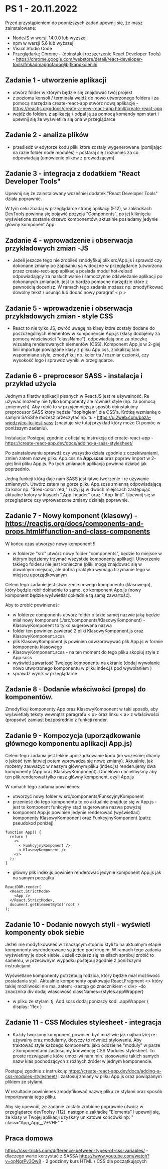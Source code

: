 # PS 1 - 20.11.2022

Przed przystąpieniem do popniższych zadań upewnij się, że masz zainstalowane:
- NodeJS w wersji 14.0.0 lub wyższej
- npm w wersji 5.6 lub wyższej
- Visual Studio Code
- Przeglądarkę Chrome - (doinstaluj rozszerzenie React Developer Tools) - https://chrome.google.com/webstore/detail/react-developer-tools/fmkadmapgofadopljbjfkapdkoienihi

## Zadanie 1 - utworzenie aplikacji

- utwórz folder w którym będzie się znajdować twój projekt
- z poziomu konsoli / terminala wejdź do nowo utworzonego folderu i za pomocą narzędzia create-react-app stwórz nową aplikację - https://reactjs.org/docs/create-a-new-react-app.html#create-react-app
- wejdź do folderu z aplikacją / odpal ją za pomocą komendy npm start i upewnij się że wyświetliła się ona w przeglądarce

## Zadanie 2 - analiza plików

- prześledź w edytorze kodu pliki które zostały wygenerowane (pomijając na razie folder node modules) - postaraj się zrozumieć za co odpowiadają (omówienie plików z prowadzącym)


## Zadanie 3 - integracja z dodatkiem "React Developer Tools"

Upewnij się że zainstalowany wcześniej dodatek "React Developer Tools" działa poprawnie.

W tym celu zbadaj w przeglądarce stronę aplikacji (F12), w zakładkach DevTools powinna się pojawić pozycja "Components", po jej kliknięciu wyświetlone zostanie drzewo komponentów, aktualnie posiadamy jedynie główny komponent App.

## Zadanie 4 - wprowadzenie i obserwacja przykładowych zmian -JS

- Jeżeli jeszcze tego nie zrobiłeś zmodyfikuj plik src/App.js i sprawdź czy dokonane zmiany po zapisaniu są widoczne w przeglądarce (utworzona przez create-rect-app aplikacja posiada moduł hot-reload odpowiadający za nasłuchiwanie i samoczynne odświeżanie aplikacji po dokonanych zmianach, jest to bardzo pomocne narzędzie które z pewnością docenisz. W ramach tego zadania możesz np. zmodyfikować dowolny tekst / usunąć lub dodać nowy paragraf < p >

## Zadanie 5 - wprowadzenie i obserwacja przykładowych zmian - style CSS

- React to nie tylko JS, zwróć uwagę na klasy które zostały dodane do poszczególnych elementów w komponencie App.js (klasy dodajemy za pomocą właściwości "className"), odpowiadają one za otoczkę wizualną renderowanych elementów (CSS). Komponent App.js w 2-giej linii importuje powiązane klasy z pliku App.css, zlokalizuj tam wspomniane style, zmodyfikuj np. kolor tła / rozmiar czcionki, czy wysokość logo i sprawdź wyniki w przeglądarce.

## Zadanie 6 - preprocesor SASS - instalacja i przykład użycia

Jednym z filarów aplikacji pisanych w ReactJS jest re używalność. Re używać możemy nie tylko komponenty ale również style (np. za pomocą zmiennych). Aby robić to w przyjemniejszy sposób doinstalujmy preprocesor SASS który będzie "dopingiem" dla CSS'a. Krótką wzmiankę o samym SASSI'e możesz przeczytać np. tu - https://ui2web.com/baza-wiedzy/co-to-jest-sass (znajduje się tutaj przykład który może Ci pomóc w poniższym zadaniu).

Instalacja: Postępuj zgodnie z oficjalną instrukcją od create-react-app - https://create-react-app.dev/docs/adding-a-sass-stylesheet/

Po zainstalowaniu sprawdź czy wszystko działa zgodnie z oczekiwaniami, zmień zatem nazwę pliku App.css na **App.scss** oraz popraw import w 2-giej linii pliku App.js. Po tych zmianach aplikacja powinna działać jak poprzednio.

Jedną funkcji którą daje nam SASS jest łatwe tworzenie i re używanie zmiennych. Utwórz zatem na górze pliku App.scss zmienną odpowiadającą za kolor np. "$red-color: red;" i użyj ją w dwóch miejscach zastępując aktualne kolory w klasach ".App-header" oraz ".App-link". Upewnij się w przeglądarce czy wprowadzone zmiany działają poprawnie.

## Zadanie 7 - Nowy komponent (klasowy) - https://reactjs.org/docs/components-and-props.html#function-and-class-components

W końcu czas utworzyć nowy komponent !!

- w folderze "src" utwórz nowy folder "components", będzie to miejsce w którym będziemy trzymać wszystkie komponenty aplikacji. Utworzenie takiego folderu nie jest konieczne (pliki mogą znajdować się w dowolnym miejscu), ale dobra praktyka wymaga trzymanie tego w miejscu uporządkowanym

Celem tego zadanie jest stworzenie nowego komponentu (klasowego), który będzie robił dokładnie to samo, co komponent App.js (nowy komponent będzie wyświetlał dokładnie tą samą zawartość).

Aby to zrobić powinieneś:
- w folderze components utwórz folder o takie samej nazwie jaką będzie miał nowy komponent (./src/components/KlasowyKomponent) - KlasowyKomponent to tylko sugerowana nazwa
- folder ten powinien zawierać 2 pliki KlasowyKomponent.js oraz KlasowyKomponent.scss
- plik KlasowyKomponent.js powinien odwzorowywać plik App.js w formie komponentu klasowego
- KlasowyKomponent.scss - na ten moment do tego pliku skopiuj style z App.scss
- wyświetl zawartość Twojego komponentu na ekranie (dodaj wywołanie nowo utworzonego komponentu w pliku index.js pod wywołaniem <App />)
- sprawdź wynik w przeglądarce

## Zadanie 8 - Dodanie właściwości (props) do komponentów.

Zmodyfikuj komponenty App oraz KlasowyKomponent w taki sposób, aby wyświetlały teksty wewnątrz paragrafu < p> oraz linku < a> z właściwości (propsów) zamiast bezpośrednio z funkcji render.

## Zadanie 9 - Kompozycja (uporządkowanie głównego komponentu aplikacji App.js)

Celem tego zadania jest lekkie uporządkowanie kodu (im wcześniej dbamy o jakość tym łatwiej potem wprowadza się nowe zmiany). Aktualnie, jak możemy zauważyć w naszym głównym pliku (index.js) renderujemy dwa komponenty (App oraz KlasowyKomponent). Docelowo chcielibyśmy aby ten plik renderował tylko nasz główny komponent, czyli App.js

W ramach tego zadania powinieneś:
- utworzyć nowy folder w src/components/FunkcyjnyKomponent
- przenieść do tego komponentu to co aktualnie znajduje się w App.js - jest to komponent funkcyjny stąd sugerowana nazwa powyżej
- komponent App.js powinien jedynie renderować (wyświetlać) komponenty KlasowyKomponent oraz FunkcyjnyKomponent (patrz pseudokod poniżej)

```
function App() {
  return (
    <>
      < FunkcyjnyKomponent />
      < KlasowyKomponent />
    </>
  );
}
```

- główny plik index.js powinien renderować jedynie komponent App.js jak na samym początku

```
ReactDOM.render(
  <React.StrictMode>
    <App />
  </React.StrictMode>,
  document.getElementById('root')
);
```

## Zadanie 10 - Dodanie nowych styli - wyświetl komponenty obok siebie

Jeżeli nie modyfikowałeś w znaczącym stopniu styli to na aktualnym etapie komponenty wyrenderowane są jeden pod drugim. W ramach tego zadania wyświetlmy je obok siebie. Jeżeli czujesz się na siłach spróbuj zrobić to samemu, w przeciwnym wypadku postępuj zgodnie z poniższymi instrukcjami:

Wyświetlane komponenty potrzebują rodzica, który będzie miał możliwość posiadania styli. Aktualnie komponenty opakowuje React.Fragment <> który takiej możliwości nie ma, zatem:
-zastąp go znacznikiem < div>
-do znacznika div dodaj właściwość classNames={styles.appWrapper}
- w pliku ze stylami tj. Add.scss dodaj poniższy kod:
	.appWrapper {
		display: 'flex
	}

## Zadanie 11 - CSS Modules stylesheet - integracja

- Każdy tworzony komponent powinien być możliwie jak najbardziej re-używalny oraz modularny, dotyczy to również stylowania. Aby traktować style każdego komponentu jako oddzielne "moduły" w parze z komponentami zastosujmy konwencję CSS Modules stylesheet. To proste rozwiązanie które umożliwi nam min. stosowanie takich samych nazw klas pochodzących z różnych źródeł w jednym komponencie.

Postępuj zgodnie z instrukcją: https://create-react-app.dev/docs/adding-a-css-modules-stylesheet/ i zastosuj zmiany w pliku App.js oraz powiązanym plikiem ze stylami.

W rezultacie powinieneś zmodyfikować nazwę pliku ze stylami oraz sposób importowania tego pliku.

Aby się upewnić, że zadanie zostało zrobione poprawnie otwórz w przeglądarce devToolsy (f12), następnie zakładkę "Elements" i upewnij się, że klasy w Twojej aplikacji uzyskały unikatowe końcówki np: " class="App_App__2+VHF" "


## Praca domowa

https://css-tricks.com/difference-between-types-of-css-variables/ - dlaczego warto korzystać z SASSA
https://www.youtube.com/watch?v=opNgrPv3Qw8 - 2 godzinny kurs HTML / CSS dla początkujących
